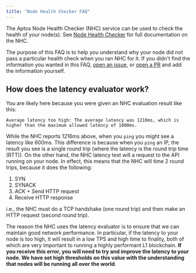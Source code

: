 ```yaml
---
title: "Node Health Checker FAQ"
---
```


The Aptos Node Health Checker (NHC) service can be used to check the health of your node(s). See [Node Health Checker](./node-health-checker.md) for full documentation on the NHC.

The purpose of this FAQ is to help you understand why your node did not pass a particular health check when you ran NHC for it. If you didn't find the information you wanted in this FAQ, [open an issue](https://github.com/aptos-labs/aptos-core/issues/new/choose), or [open a PR](https://github.com/aptos-labs/aptos-core/pulls) and add the information yourself.

## How does the latency evaluator work?

You are likely here because you were given an NHC evaluation result like this:

```
Average latency too high: The average latency was 1216ms, which is higher than the maximum allowed latency of 1000ms.
```

While the NHC reports 1216ms above, when you `ping` you might see a latency like 600ms. This difference is because when you `ping` an IP, the result you see is a single round trip (where the latency is the round trip time (RTT)). On the other hand, the NHC latency test will a request to the API running on your node. In effect, this means that the NHC will time 2 round trips, because it does the following:

1. SYN
2. SYNACK
3. ACK + Send HTTP request
4. Receive HTTP response

i.e., the NHC must do a TCP handshake (one round trip) and then make an HTTP request (second round trip).

The reason the NHC uses the latency evaluator is to ensure that we can maintain good network performance. In particular, if the latency to your node is too high, it will result in a low TPS and high time to finality, both of which are very important to running a highly performant L1 blockchain. **If you receive this error, you will need to try and improve the latency to your node. We have set high thresholds on this value with the understanding that nodes will be running all over the world**.
